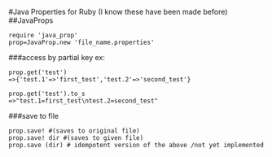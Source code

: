 #Java Properties for Ruby
(I know these have been made before)
##JavaProps
```    
require 'java_prop'
prop=JavaProp.new 'file_name.properties'
``` 
###access by partial key ex:
```    
prop.get('test')
=>{'test.1'=>'first_test','test.2'=>'second_test'}
    
prop.get('test').to_s
=>"test.1=first_test\ntest.2=second_test"
```    
###save to file
```    
prop.save! #(saves to original file)
prop.save! dir #(saves to given file)
prop.save (dir) # idempotent version of the above /not yet implemented
```    
